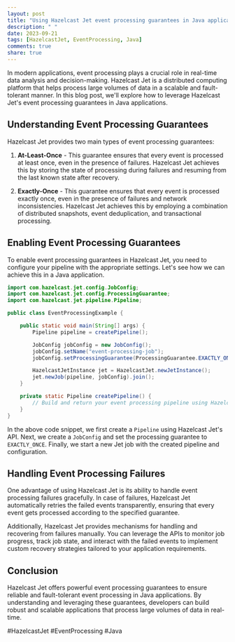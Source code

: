 ```yaml
---
layout: post
title: "Using Hazelcast Jet event processing guarantees in Java applications"
description: " "
date: 2023-09-21
tags: [HazelcastJet, EventProcessing, Java]
comments: true
share: true
---
```


In modern applications, event processing plays a crucial role in real-time data analysis and decision-making. Hazelcast Jet is a distributed computing platform that helps process large volumes of data in a scalable and fault-tolerant manner. In this blog post, we'll explore how to leverage Hazelcast Jet's event processing guarantees in Java applications.

## Understanding Event Processing Guarantees

Hazelcast Jet provides two main types of event processing guarantees:

1. **At-Least-Once** - This guarantee ensures that every event is processed at least once, even in the presence of failures. Hazelcast Jet achieves this by storing the state of processing during failures and resuming from the last known state after recovery.

2. **Exactly-Once** - This guarantee ensures that every event is processed exactly once, even in the presence of failures and network inconsistencies. Hazelcast Jet achieves this by employing a combination of distributed snapshots, event deduplication, and transactional processing.

## Enabling Event Processing Guarantees

To enable event processing guarantees in Hazelcast Jet, you need to configure your pipeline with the appropriate settings. Let's see how we can achieve this in a Java application.

```java
import com.hazelcast.jet.config.JobConfig;
import com.hazelcast.jet.config.ProcessingGuarantee;
import com.hazelcast.jet.pipeline.Pipeline;

public class EventProcessingExample {

    public static void main(String[] args) {
        Pipeline pipeline = createPipeline();

        JobConfig jobConfig = new JobConfig();
        jobConfig.setName("event-processing-job");
        jobConfig.setProcessingGuarantee(ProcessingGuarantee.EXACTLY_ONCE);

        HazelcastJetInstance jet = HazelcastJet.newJetInstance();
        jet.newJob(pipeline, jobConfig).join();
    }

    private static Pipeline createPipeline() {
        // Build and return your event processing pipeline using Hazelcast Jet APIs
    }
}
```

In the above code snippet, we first create a `Pipeline` using Hazelcast Jet's API. Next, we create a `JobConfig` and set the processing guarantee to `EXACTLY_ONCE`. Finally, we start a new Jet job with the created pipeline and configuration.

## Handling Event Processing Failures

One advantage of using Hazelcast Jet is its ability to handle event processing failures gracefully. In case of failures, Hazelcast Jet automatically retries the failed events transparently, ensuring that every event gets processed according to the specified guarantee.

Additionally, Hazelcast Jet provides mechanisms for handling and recovering from failures manually. You can leverage the APIs to monitor job progress, track job state, and interact with the failed events to implement custom recovery strategies tailored to your application requirements.

## Conclusion

Hazelcast Jet offers powerful event processing guarantees to ensure reliable and fault-tolerant event processing in Java applications. By understanding and leveraging these guarantees, developers can build robust and scalable applications that process large volumes of data in real-time.

#HazelcastJet #EventProcessing #Java